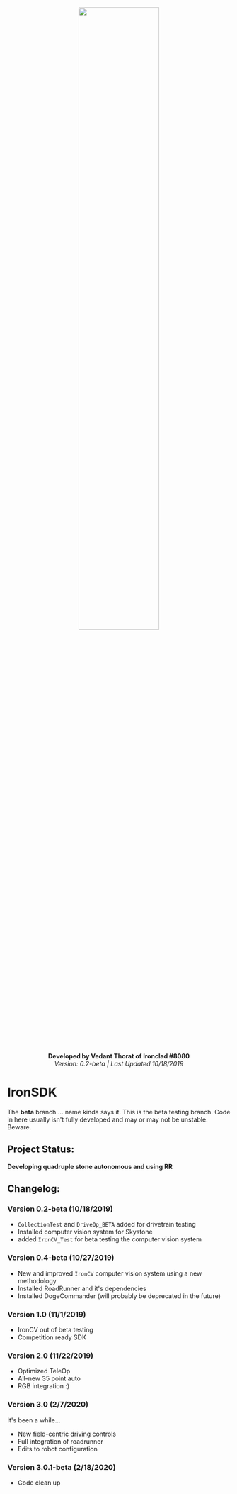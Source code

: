 <div align="center">
  <img src="https://i.imgur.com/9nZyLP6.jpg" width="60%" height="60%" class="center">
  <br></br>
<b>Developed by Vedant Thorat of Ironclad #8080</b>
  <br/>
  <i>Version: 0.2-beta | Last Updated 10/18/2019</i>
</div>

# IronSDK
The **beta** branch.... name kinda says it. This is the beta testing branch. Code in here usually isn't fully developed and may or may not be unstable. Beware.

## Project Status:
**Developing quadruple stone autonomous and using RR**

## Changelog:

### Version 0.2-beta (10/18/2019)
 - `CollectionTest` and `DriveOp_BETA` added for drivetrain testing
 - Installed computer vision system for Skystone
 - added `IronCV_Test` for beta testing the computer vision system
 
### Version 0.4-beta (10/27/2019)
 - New and improved `IronCV` computer vision system using a new methodology
 - Installed RoadRunner and it's dependencies
 - Installed DogeCommander (will probably be deprecated in the future)
 
 ### Version 1.0 (11/1/2019)
  - IronCV out of beta testing
  - Competition ready SDK

### Version 2.0 (11/22/2019)
  - Optimized TeleOp 
  - All-new 35 point auto
  - RGB integration :)
  
  ### Version 3.0 (2/7/2020)
  It's been a while...
  - New field-centric driving controls
  - Full integration of roadrunner
  - Edits to robot configuration
  
  ### Version 3.0.1-beta (2/18/2020)
  - Code clean up
